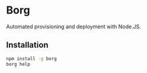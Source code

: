 # Borg

Automated provisioning and deployment with Node.JS.


## Installation

```bash
npm install -g borg
borg help
```
